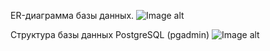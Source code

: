 
ER-диаграмма базы данных.
![Image alt](https://github.com/twysis/atelier-fullstack-webapplication/blob/main/ER-диаграмма.png)

Структура базы данных PostgreSQL (pgadmin)
![Image alt](https://github.com/twysis/atelier-fullstack-webapplication/blob/main/Структура%20БД%20PostgreSQL.png)
